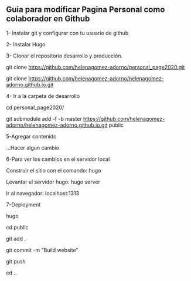 ## Guia para modificar Pagina Personal como colaborador en Github

1- Instalar git y configurar con tu usuario de github 

2- Instalar Hugo 

3- Clonar el repositorio desarrollo y producción.

git clone https://github.com/helenagomez-adorno/personal_page2020.git 

git clone https://github.com/helenagomez-adorno/helenagomez-adorno.github.io.git 


4- Ir a la carpeta de desarrollo

cd personal_page2020/

git submodule add -f -b master https://github.com/helenagomez-adorno/helenagomez-adorno.github.io.git public

5-Agregar contenido

...Hacer algun cambio


6-Para ver los cambios en el servidor local

Construir el sitio con el comando: hugo

Levantar el servidor hugo: hugo server

Ir al navegador: localhost:1313


7-Deployment

hugo

cd public

git add .

git commit -m "Build website"

git push

cd ..
